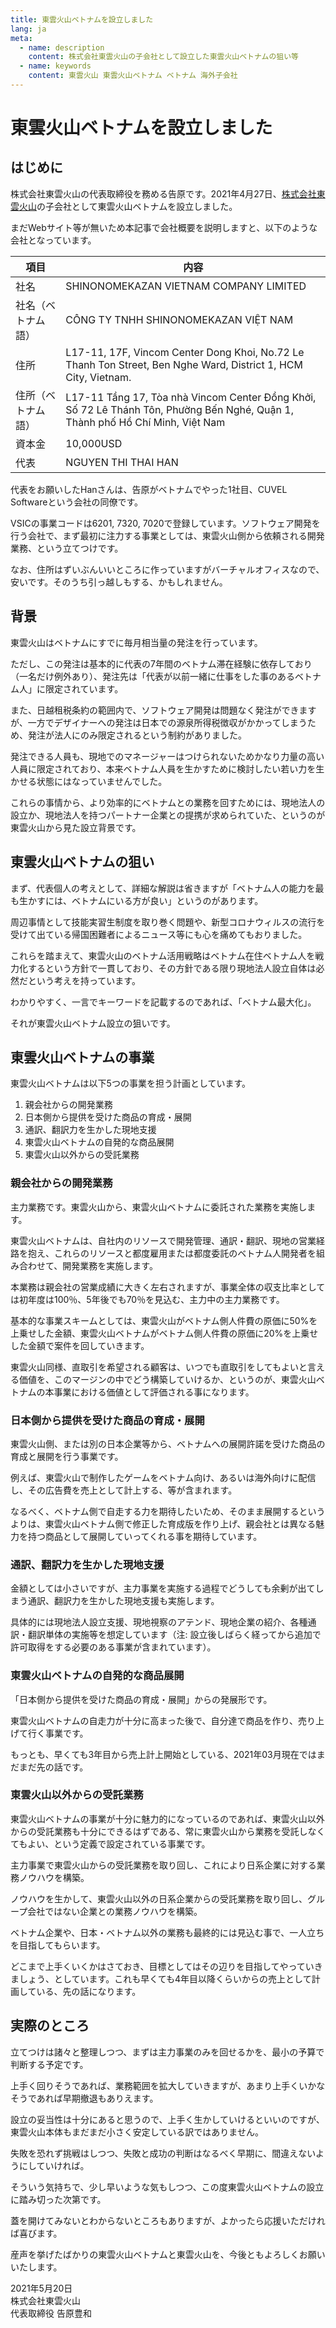 ```yaml
---
title: 東雲火山ベトナムを設立しました
lang: ja
meta:
  - name: description
    content: 株式会社東雲火山の子会社として設立した東雲火山ベトナムの狙い等
  - name: keywords
    content: 東雲火山 東雲火山ベトナム ベトナム 海外子会社
---
```


# 東雲火山ベトナムを設立しました

## はじめに

株式会社東雲火山の代表取締役を務める告原です。2021年4月27日、[株式会社東雲火山](https://shinonomekazan.com)の子会社として東雲火山ベトナムを設立しました。

まだWebサイト等が無いため本記事で会社概要を説明しますと、以下のような会社となっています。

|項目|内容|
|----|----|
|社名|SHINONOMEKAZAN VIETNAM COMPANY LIMITED|
|社名（ベトナム語）|CÔNG TY TNHH SHINONOMEKAZAN VIỆT NAM|
|住所|L17-11, 17F, Vincom Center Dong Khoi, No.72 Le Thanh Ton Street, Ben Nghe Ward, District 1, HCM City, Vietnam.|
|住所（ベトナム語）|L17-11 Tầng 17, Tòa nhà Vincom Center Đồng Khởi, Số 72 Lê Thánh Tôn, Phường Bến Nghé, Quận 1, Thành phố Hồ Chí Minh, Việt Nam|
|資本金|10,000USD|
|代表|NGUYEN THI THAI HAN|

代表をお願いしたHanさんは、告原がベトナムでやった1社目、CUVEL Softwareという会社の同僚です。

VSICの事業コードは6201, 7320, 7020で登録しています。ソフトウェア開発を行う会社で、まず最初に注力する事業としては、東雲火山側から依頼される開発業務、という立てつけです。

なお、住所はずいぶんいいところに作っていますがバーチャルオフィスなので、安いです。そのうち引っ越しもする、かもしれません。

## 背景

東雲火山はベトナムにすでに毎月相当量の発注を行っています。

ただし、この発注は基本的に代表の7年間のベトナム滞在経験に依存しており（一名だけ例外あり）、発注先は「代表が以前一緒に仕事をした事のあるベトナム人」に限定されています。

また、日越租税条約の範囲内で、ソフトウェア開発は問題なく発注ができますが、一方でデザイナーへの発注は日本での源泉所得税徴収がかかってしまうため、発注が法人にのみ限定されるという制約がありました。

発注できる人員も、現地でのマネージャーはつけられないためかなり力量の高い人員に限定されており、本来ベトナム人員を生かすために検討したい若い力を生かせる状態にはなっていませんでした。

これらの事情から、より効率的にベトナムとの業務を回すためには、現地法人の設立か、現地法人を持つパートナー企業との提携が求められていた、というのが東雲火山から見た設立背景です。

## 東雲火山ベトナムの狙い

まず、代表個人の考えとして、詳細な解説は省きますが「ベトナム人の能力を最も生かすには、ベトナムにいる方が良い」というのがあります。

周辺事情として技能実習生制度を取り巻く問題や、新型コロナウィルスの流行を受けて出ている帰国困難者によるニュース等にも心を痛めてもおりました。

これらを踏まえて、東雲火山のベトナム活用戦略はベトナム在住ベトナム人を戦力化するという方針で一貫しており、その方針である限り現地法人設立自体は必然だという考えを持っています。

わかりやすく、一言でキーワードを記載するのであれば、「ベトナム最大化」。

それが東雲火山ベトナム設立の狙いです。

## 東雲火山ベトナムの事業

東雲火山ベトナムは以下5つの事業を担う計画としています。

1. 親会社からの開発業務
2. 日本側から提供を受けた商品の育成・展開
3. 通訳、翻訳力を生かした現地支援
4. 東雲火山ベトナムの自発的な商品展開
5. 東雲火山以外からの受託業務

### 親会社からの開発業務

主力業務です。東雲火山から、東雲火山ベトナムに委託された業務を実施します。

東雲火山ベトナムは、自社内のリソースで開発管理、通訳・翻訳、現地の営業経路を抱え、これらのリソースと都度雇用または都度委託のベトナム人開発者を組み合わせて、開発業務を実施します。

本業務は親会社の営業成績に大きく左右されますが、事業全体の収支比率としては初年度は100％、5年後でも70％を見込む、主力中の主力業務です。

基本的な事業スキームとしては、東雲火山がベトナム側人件費の原価に50%を上乗せした金額、東雲火山ベトナムがベトナム側人件費の原価に20%を上乗せした金額で案件を回していきます。

東雲火山同様、直取引を希望される顧客は、いつでも直取引をしてもよいと言える価値を、このマージンの中でどう構築していけるか、というのが、東雲火山ベトナムの本事業における価値として評価される事になります。

### 日本側から提供を受けた商品の育成・展開

東雲火山側、または別の日本企業等から、ベトナムへの展開許諾を受けた商品の育成と展開を行う事業です。

例えば、東雲火山で制作したゲームをベトナム向け、あるいは海外向けに配信し、その広告費を売上として計上する、等が含まれます。

なるべく、ベトナム側で自走する力を期待したいため、そのまま展開するというよりは、東雲火山ベトナム側で修正した育成版を作り上げ、親会社とは異なる魅力を持つ商品として展開していってくれる事を期待しています。

### 通訳、翻訳力を生かした現地支援

金額としては小さいですが、主力事業を実施する過程でどうしても余剰が出てしまう通訳、翻訳力を生かした現地支援も実施します。

具体的には現地法人設立支援、現地視察のアテンド、現地企業の紹介、各種通訳・翻訳単体の実施等を想定しています（注: 設立後しばらく経ってから追加で許可取得をする必要のある事業が含まれています）。

### 東雲火山ベトナムの自発的な商品展開

「日本側から提供を受けた商品の育成・展開」からの発展形です。

東雲火山ベトナムの自走力が十分に高まった後で、自分達で商品を作り、売り上げて行く事業です。

もっとも、早くても3年目から売上計上開始としている、2021年03月現在ではまだまだ先の話です。

### 東雲火山以外からの受託業務

東雲火山ベトナムの事業が十分に魅力的になっているのであれば、東雲火山以外からの受託業務も十分にできるはずである、常に東雲火山から業務を受託しなくてもよい、という定義で設定されている事業です。

主力事業で東雲火山からの受託業務を取り回し、これにより日系企業に対する業務ノウハウを構築。

ノウハウを生かして、東雲火山以外の日系企業からの受託業務を取り回し、グループ会社ではない企業との業務ノウハウを構築。

ベトナム企業や、日本・ベトナム以外の業務も最終的には見込む事で、一人立ちを目指してもらいます。

どこまで上手くいくかはさておき、目標としてはその辺りを目指してやっていきましょう、としています。これも早くても4年目以降くらいからの売上として計画している、先の話になります。

## 実際のところ

立てつけは諸々と整理しつつ、まずは主力事業のみを回せるかを、最小の予算で判断する予定です。

上手く回りそうであれば、業務範囲を拡大していきますが、あまり上手くいかなそうであれば早期撤退もありえます。

設立の妥当性は十分にあると思うので、上手く生かしていけるといいのですが、東雲火山本体もまだまだ小さく安定している訳ではありません。

失敗を恐れず挑戦はしつつ、失敗と成功の判断はなるべく早期に、間違えないようにしていければ。

そういう気持ちで、少し早いような気もしつつ、この度東雲火山ベトナムの設立に踏み切った次第です。

蓋を開けてみないとわからないところもありますが、よかったら応援いただければ喜びます。

産声を挙げたばかりの東雲火山ベトナムと東雲火山を、今後ともよろしくお願いいたします。

2021年5月20日<br/>
株式会社東雲火山<br/>
代表取締役 告原豊和
